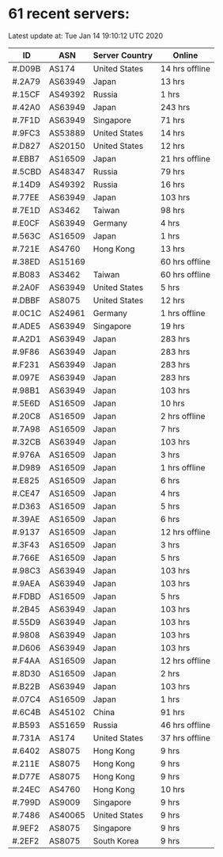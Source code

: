 # 61 recent servers:

Latest update at: Tue Jan 14 19:10:12 UTC 2020

| ID | ASN | Server Country | Online |
| -- | --- | -------------- | ------ |
| #.D09B | AS174 | United States | 14 hrs offline |
| #.2A79 | AS63949 | Japan | 13 hrs |
| #.15CF | AS49392 | Russia | 1 hrs |
| #.42A0 | AS63949 | Japan | 243 hrs |
| #.7F1D | AS63949 | Singapore | 71 hrs |
| #.9FC3 | AS53889 | United States | 14 hrs |
| #.D827 | AS20150 | United States | 12 hrs |
| #.EBB7 | AS16509 | Japan | 21 hrs offline |
| #.5CBD | AS48347 | Russia | 79 hrs |
| #.14D9 | AS49392 | Russia | 16 hrs |
| #.77EE | AS63949 | Japan | 103 hrs |
| #.7E1D | AS3462 | Taiwan | 98 hrs |
| #.E0CF | AS63949 | Germany | 4 hrs |
| #.563C | AS16509 | Japan | 1 hrs |
| #.721E | AS4760 | Hong Kong | 13 hrs |
| #.38ED | AS15169 |  | 60 hrs offline |
| #.B083 | AS3462 | Taiwan | 60 hrs offline |
| #.2A0F | AS63949 | United States | 5 hrs |
| #.DBBF | AS8075 | United States | 12 hrs |
| #.0C1C | AS24961 | Germany | 1 hrs offline |
| #.ADE5 | AS63949 | Singapore | 19 hrs |
| #.A2D1 | AS63949 | Japan | 283 hrs |
| #.9F86 | AS63949 | Japan | 283 hrs |
| #.F231 | AS63949 | Japan | 283 hrs |
| #.097E | AS63949 | Japan | 283 hrs |
| #.98B1 | AS63949 | Japan | 103 hrs |
| #.5E6D | AS16509 | Japan | 10 hrs |
| #.20C8 | AS16509 | Japan | 2 hrs offline |
| #.7A98 | AS16509 | Japan | 7 hrs |
| #.32CB | AS63949 | Japan | 103 hrs |
| #.976A | AS16509 | Japan | 3 hrs |
| #.D989 | AS16509 | Japan | 1 hrs offline |
| #.E825 | AS16509 | Japan | 6 hrs |
| #.CE47 | AS16509 | Japan | 4 hrs |
| #.D363 | AS16509 | Japan | 5 hrs |
| #.39AE | AS16509 | Japan | 6 hrs |
| #.9137 | AS16509 | Japan | 12 hrs offline |
| #.3F43 | AS16509 | Japan | 3 hrs |
| #.766E | AS16509 | Japan | 5 hrs |
| #.98C3 | AS63949 | Japan | 103 hrs |
| #.9AEA | AS63949 | Japan | 103 hrs |
| #.FDBD | AS16509 | Japan | 5 hrs |
| #.2B45 | AS63949 | Japan | 103 hrs |
| #.55D9 | AS63949 | Japan | 103 hrs |
| #.9808 | AS63949 | Japan | 103 hrs |
| #.D606 | AS63949 | Japan | 103 hrs |
| #.F4AA | AS16509 | Japan | 12 hrs offline |
| #.8D30 | AS16509 | Japan | 2 hrs |
| #.B22B | AS63949 | Japan | 103 hrs |
| #.07C4 | AS16509 | Japan | 1 hrs |
| #.6C4B | AS45102 | China | 91 hrs |
| #.B593 | AS51659 | Russia | 46 hrs offline |
| #.731A | AS174 | United States | 37 hrs offline |
| #.6402 | AS8075 | Hong Kong | 9 hrs |
| #.211E | AS8075 | Hong Kong | 9 hrs |
| #.D77E | AS8075 | Hong Kong | 9 hrs |
| #.24EC | AS4760 | Hong Kong | 10 hrs |
| #.799D | AS9009 | Singapore | 9 hrs |
| #.7486 | AS40065 | United States | 9 hrs |
| #.9EF2 | AS8075 | Singapore | 9 hrs |
| #.2EF2 | AS8075 | South Korea | 9 hrs |

